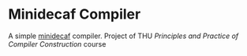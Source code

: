# Minidecaf Compiler

A simple [minidecaf](https://decaf-lang.github.io/minidecaf-tutorial/) compiler. Project of THU *Principles and Practice of Compiler Construction* course
